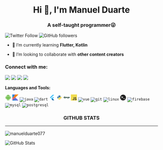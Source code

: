 <h1 align="center">Hi 👋, I'm Manuel Duarte</h1>
<h3 align="center">A self-taught programmer😜</h3>

![Twitter Follow](https://img.shields.io/twitter/follow/manuelduarte077?label=manuelduarte077&logo=twitter&style=for-the-badge)
![GitHub followers](https://img.shields.io/github/followers/manuelduarte077?logo=GitHub&style=for-the-badge)


- 🌱 I’m currently learning **Flutter, Kotlin**

- 👯 I’m looking to collaborate with **other content creators**


### Connect with me:

<p><a href="https://www.twitter.com/manuelduarte077"><img src="https://img.shields.io/badge/twitter-%231DA1F2.svg?&style=for-the-badge&logo=twitter&logoColor=white" height=25></a> <a href="https://www.linkedin.com/in/manuelduarte077/"><img src="https://img.shields.io/badge/linkedin-%230077B5.svg?&style=for-the-badge&logo=linkedin&logoColor=white" height=25></a> <a href="https://www.instagram.com/manuelduarte077/"><img src="https://img.shields.io/badge/instagram-%23E4405F.svg?&style=for-the-badge&logo=instagram&logoColor=white" height=25></a> <a href="https://youtube.com/hardsoftday"><img src="https://img.shields.io/badge/youtube-%2312100E.svg?&style=for-the-badge&logo=youtube&logoColor=red" height=25></a> </p>




**Languages and Tools:**

<code><img height="20" src="https://raw.githubusercontent.com/github/explore/80688e429a7d4ef2fca1e82350fe8e3517d3494d/topics/android/android.png"></code>
<code><img height="20" src="https://raw.githubusercontent.com/github/explore/80688e429a7d4ef2fca1e82350fe8e3517d3494d/topics/kotlin/kotlin.png"></code> 
<code><img src="https://devicons.github.io/devicon/devicon.git/icons/java/java-original.svg" alt="java" width="22" height="22"/></code>
<code><img src="https://www.vectorlogo.zone/logos/dartlang/dartlang-icon.svg" alt="dart" width="22" height="22"/></code>
<code><img height="20" src="https://raw.githubusercontent.com/github/explore/80688e429a7d4ef2fca1e82350fe8e3517d3494d/topics/flutter/flutter.png"></code>
<code><img height="20" src="https://raw.githubusercontent.com/github/explore/80688e429a7d4ef2fca1e82350fe8e3517d3494d/topics/python/python.png"></code> 
<code><img height="20" src="https://raw.githubusercontent.com/github/explore/80688e429a7d4ef2fca1e82350fe8e3517d3494d/topics/django/django.png"></code> 
<code><img height="20" src="https://raw.githubusercontent.com/github/explore/80688e429a7d4ef2fca1e82350fe8e3517d3494d/topics/javascript/javascript.png"></code> 
<code><img src="https://devicons.github.io/devicon/devicon.git/icons/vuejs/vuejs-original.svg" alt="vue" width="22" height="22"/></code> 
<code><img src="https://www.vectorlogo.zone/logos/git-scm/git-scm-icon.svg" alt="git" width="22" height="22"/></code>
<code><img src="https://devicons.github.io/devicon/devicon.git/icons/linux/linux-original.svg" alt="linux" width="22" height="22"/></code>
<code><img height="20" src="https://raw.githubusercontent.com/github/explore/80688e429a7d4ef2fca1e82350fe8e3517d3494d/topics/terminal/terminal.png"></code>
<code><img src="https://www.vectorlogo.zone/logos/firebase/firebase-icon.svg" alt="firebase" width="22" height="22"/></code> 
<code><img src="https://devicons.github.io/devicon/devicon.git/icons/mysql/mysql-original-wordmark.svg" alt="mysql" width="22" height="22"/></code>
<code><img src="https://devicons.github.io/devicon/devicon.git/icons/postgresql/postgresql-original-wordmark.svg" alt="postgresql" width="22" height="22"/></code>


<h3 align="center">GITHUB STATS<hr/></h3>
<p><img src="https://github-readme-stats.vercel.app/api/top-langs/?username=manuelduarte077&layout=compact&hide=html" alt="manuelduarte077" /></p>


<p><img src="https://github-readme-stats.vercel.app/api?username=manuelduarte077&amp;show_icons=true" alt="GitHub Stats"></p>

